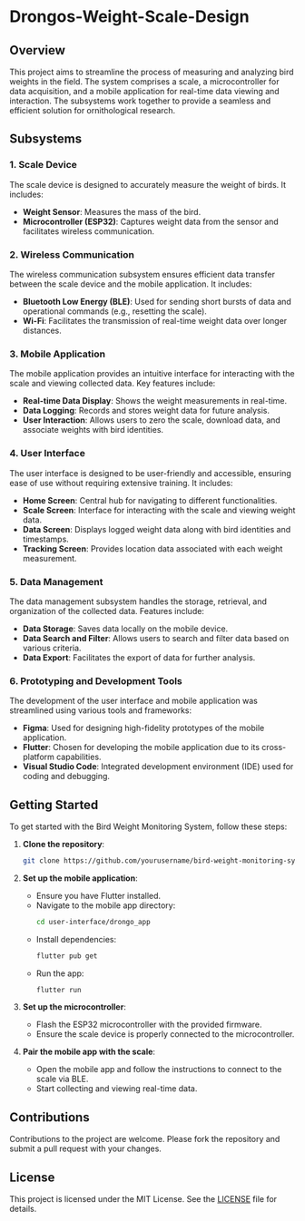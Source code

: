# Drongos-Weight-Scale-Design

## Overview
This project aims to streamline the process of measuring and analyzing bird weights in the field. The system comprises a scale, a microcontroller for data acquisition, and a mobile application for real-time data viewing and interaction. The subsystems work together to provide a seamless and efficient solution for ornithological research.

## Subsystems

### 1. Scale Device
The scale device is designed to accurately measure the weight of birds. It includes:
- **Weight Sensor**: Measures the mass of the bird.
- **Microcontroller (ESP32)**: Captures weight data from the sensor and facilitates wireless communication.

### 2. Wireless Communication
The wireless communication subsystem ensures efficient data transfer between the scale device and the mobile application. It includes:
- **Bluetooth Low Energy (BLE)**: Used for sending short bursts of data and operational commands (e.g., resetting the scale).
- **Wi-Fi**: Facilitates the transmission of real-time weight data over longer distances.

### 3. Mobile Application
The mobile application provides an intuitive interface for interacting with the scale and viewing collected data. Key features include:
- **Real-time Data Display**: Shows the weight measurements in real-time.
- **Data Logging**: Records and stores weight data for future analysis.
- **User Interaction**: Allows users to zero the scale, download data, and associate weights with bird identities.

### 4. User Interface
The user interface is designed to be user-friendly and accessible, ensuring ease of use without requiring extensive training. It includes:
- **Home Screen**: Central hub for navigating to different functionalities.
- **Scale Screen**: Interface for interacting with the scale and viewing weight data.
- **Data Screen**: Displays logged weight data along with bird identities and timestamps.
- **Tracking Screen**: Provides location data associated with each weight measurement.

### 5. Data Management
The data management subsystem handles the storage, retrieval, and organization of the collected data. Features include:
- **Data Storage**: Saves data locally on the mobile device.
- **Data Search and Filter**: Allows users to search and filter data based on various criteria.
- **Data Export**: Facilitates the export of data for further analysis.

### 6. Prototyping and Development Tools
The development of the user interface and mobile application was streamlined using various tools and frameworks:
- **Figma**: Used for designing high-fidelity prototypes of the mobile application.
- **Flutter**: Chosen for developing the mobile application due to its cross-platform capabilities.
- **Visual Studio Code**: Integrated development environment (IDE) used for coding and debugging.

## Getting Started
To get started with the Bird Weight Monitoring System, follow these steps:

1. **Clone the repository**:
    ```bash
    git clone https://github.com/yourusername/bird-weight-monitoring-system.git
    ```

2. **Set up the mobile application**:
    - Ensure you have Flutter installed.
    - Navigate to the mobile app directory:
        ```bash
        cd user-interface/drongo_app
        ```
    - Install dependencies:
        ```bash
        flutter pub get
        ```
    - Run the app:
        ```bash
        flutter run
        ```

3. **Set up the microcontroller**:
    - Flash the ESP32 microcontroller with the provided firmware.
    - Ensure the scale device is properly connected to the microcontroller.

4. **Pair the mobile app with the scale**:
    - Open the mobile app and follow the instructions to connect to the scale via BLE.
    - Start collecting and viewing real-time data.

## Contributions
Contributions to the project are welcome. Please fork the repository and submit a pull request with your changes.

## License
This project is licensed under the MIT License. See the [LICENSE](LICENSE) file for details.

